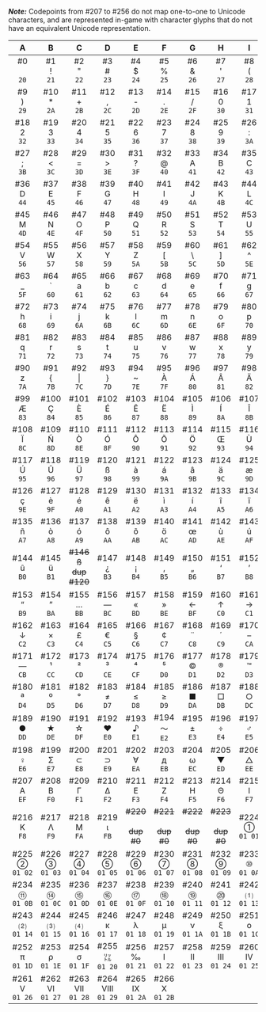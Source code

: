 ***Note:*** Codepoints from #207 to #256 do not map one-to-one to Unicode characters, and are represented in-game with character glyphs that do not have an equivalent Unicode representation.

| A                                        | B                                        | C                                        | D                                        | E                                        | F                                        | G                                        | H                                        | I                                        |
|:----------------------------------------:|:----------------------------------------:|:----------------------------------------:|:----------------------------------------:|:----------------------------------------:|:----------------------------------------:|:----------------------------------------:|:----------------------------------------:|:----------------------------------------:|
|  #0     <br>  &#x0020;  <br>  `20`       |  #1     <br>  &#x0021;  <br>  `21`       |  #2     <br>  &#x0022;  <br>  `22`       |  #3     <br>  &#x0023;  <br>  `23`       |  #4     <br>  &#x0024;  <br>  `24`       |  #5     <br>  &#x0025;  <br>  `25`       |  #6     <br>  &#x0026;  <br>  `26`       |  #7     <br>  &#x0027;  <br>  `27`       |  #8     <br>  &#x0028;  <br>  `28`       |
|  #9     <br>  &#x0029;  <br>  `29`       |  #10    <br>  &#x002A;  <br>  `2A`       |  #11    <br>  &#x002B;  <br>  `2B`       |  #12    <br>  &#x002C;  <br>  `2C`       |  #13    <br>  &#x002D;  <br>  `2D`       |  #14    <br>  &#x002E;  <br>  `2E`       |  #15    <br>  &#x002F;  <br>  `2F`       |  #16    <br>  &#x0030;  <br>  `30`       |  #17    <br>  &#x0031;  <br>  `31`       |
|  #18    <br>  &#x0032;  <br>  `32`       |  #19    <br>  &#x0033;  <br>  `33`       |  #20    <br>  &#x0034;  <br>  `34`       |  #21    <br>  &#x0035;  <br>  `35`       |  #22    <br>  &#x0036;  <br>  `36`       |  #23    <br>  &#x0037;  <br>  `37`       |  #24    <br>  &#x0038;  <br>  `38`       |  #25    <br>  &#x0039;  <br>  `39`       |  #26    <br>  &#x003A;  <br>  `3A`       |
|  #27    <br>  &#x003B;  <br>  `3B`       |  #28    <br>  &#x003C;  <br>  `3C`       |  #29    <br>  &#x003D;  <br>  `3D`       |  #30    <br>  &#x003E;  <br>  `3E`       |  #31    <br>  &#x003F;  <br>  `3F`       |  #32    <br>  &#x0040;  <br>  `40`       |  #33    <br>  &#x0041;  <br>  `41`       |  #34    <br>  &#x0042;  <br>  `42`       |  #35    <br>  &#x0043;  <br>  `43`       |
|  #36    <br>  &#x0044;  <br>  `44`       |  #37    <br>  &#x0045;  <br>  `45`       |  #38    <br>  &#x0046;  <br>  `46`       |  #39    <br>  &#x0047;  <br>  `47`       |  #40    <br>  &#x0048;  <br>  `48`       |  #41    <br>  &#x0049;  <br>  `49`       |  #42    <br>  &#x004A;  <br>  `4A`       |  #43    <br>  &#x004B;  <br>  `4B`       |  #44    <br>  &#x004C;  <br>  `4C`       |
|  #45    <br>  &#x004D;  <br>  `4D`       |  #46    <br>  &#x004E;  <br>  `4E`       |  #47    <br>  &#x004F;  <br>  `4F`       |  #48    <br>  &#x0050;  <br>  `50`       |  #49    <br>  &#x0051;  <br>  `51`       |  #50    <br>  &#x0052;  <br>  `52`       |  #51    <br>  &#x0053;  <br>  `53`       |  #52    <br>  &#x0054;  <br>  `54`       |  #53    <br>  &#x0055;  <br>  `55`       |
|  #54    <br>  &#x0056;  <br>  `56`       |  #55    <br>  &#x0057;  <br>  `57`       |  #56    <br>  &#x0058;  <br>  `58`       |  #57    <br>  &#x0059;  <br>  `59`       |  #58    <br>  &#x005A;  <br>  `5A`       |  #59    <br>  &#x005B;  <br>  `5B`       |  #60    <br>  &#x005C;  <br>  `5C`       |  #61    <br>  &#x005D;  <br>  `5D`       |  #62    <br>  &#x005E;  <br>  `5E`       |
|  #63    <br>  &#x005F;  <br>  `5F`       |  #64    <br>  &#x0060;  <br>  `60`       |  #65    <br>  &#x0061;  <br>  `61`       |  #66    <br>  &#x0062;  <br>  `62`       |  #67    <br>  &#x0063;  <br>  `63`       |  #68    <br>  &#x0064;  <br>  `64`       |  #69    <br>  &#x0065;  <br>  `65`       |  #70    <br>  &#x0066;  <br>  `66`       |  #71    <br>  &#x0067;  <br>  `67`       |
|  #72    <br>  &#x0068;  <br>  `68`       |  #73    <br>  &#x0069;  <br>  `69`       |  #74    <br>  &#x006A;  <br>  `6A`       |  #75    <br>  &#x006B;  <br>  `6B`       |  #76    <br>  &#x006C;  <br>  `6C`       |  #77    <br>  &#x006D;  <br>  `6D`       |  #78    <br>  &#x006E;  <br>  `6E`       |  #79    <br>  &#x006F;  <br>  `6F`       |  #80    <br>  &#x0070;  <br>  `70`       |
|  #81    <br>  &#x0071;  <br>  `71`       |  #82    <br>  &#x0072;  <br>  `72`       |  #83    <br>  &#x0073;  <br>  `73`       |  #84    <br>  &#x0074;  <br>  `74`       |  #85    <br>  &#x0075;  <br>  `75`       |  #86    <br>  &#x0076;  <br>  `76`       |  #87    <br>  &#x0077;  <br>  `77`       |  #88    <br>  &#x0078;  <br>  `78`       |  #89    <br>  &#x0079;  <br>  `79`       |
|  #90    <br>  &#x007A;  <br>  `7A`       |  #91    <br>  &#x007B;  <br>  `7B`       |  #92    <br>  &#x007C;  <br>  `7C`       |  #93    <br>  &#x007D;  <br>  `7D`       |  #94    <br>  &#x007E;  <br>  `7E`       |  #95    <br>  &#x00C0;  <br>  `7F`       |  #96    <br>  &#x00C1;  <br>  `80`       |  #97    <br>  &#x00C2;  <br>  `81`       |  #98    <br>  &#x00C4;  <br>  `82`       |
|  #99    <br>  &#x00C6;  <br>  `83`       |  #100   <br>  &#x00C7;  <br>  `84`       |  #101   <br>  &#x00C8;  <br>  `85`       |  #102   <br>  &#x00C9;  <br>  `86`       |  #103   <br>  &#x00CA;  <br>  `87`       |  #104   <br>  &#x00CB;  <br>  `88`       |  #105   <br>  &#x00CC;  <br>  `89`       |  #106   <br>  &#x00CD;  <br>  `8A`       |  #107   <br>  &#x00CE;  <br>  `8B`       |
|  #108   <br>  &#x00CF;  <br>  `8C`       |  #109   <br>  &#x00D1;  <br>  `8D`       |  #110   <br>  &#x00D2;  <br>  `8E`       |  #111   <br>  &#x00D3;  <br>  `8F`       |  #112   <br>  &#x00D4;  <br>  `90`       |  #113   <br>  &#x00D5;  <br>  `91`       |  #114   <br>  &#x00D6;  <br>  `92`       |  #115   <br>  &#x0152;  <br>  `93`       |  #116   <br>  &#x00D9;  <br>  `94`       |
|  #117   <br>  &#x00DA;  <br>  `95`       |  #118   <br>  &#x00DB;  <br>  `96`       |  #119   <br>  &#x00DC;  <br>  `97`       |  #120   <br>  &#x00DF;  <br>  `98`       |  #121   <br>  &#x00E0;  <br>  `99`       |  #122   <br>  &#x00E1;  <br>  `9A`       |  #123   <br>  &#x00E2;  <br>  `9B`       |  #124   <br>  &#x00E4;  <br>  `9C`       |  #125   <br>  &#x00E6;  <br>  `9D`       |
|  #126   <br>  &#x00E7;  <br>  `9E`       |  #127   <br>  &#x00E8;  <br>  `9F`       |  #128   <br>  &#x00E9;  <br>  `A0`       |  #129   <br>  &#x00EA;  <br>  `A1`       |  #130   <br>  &#x00EB;  <br>  `A2`       |  #131   <br>  &#x00EC;  <br>  `A3`       |  #132   <br>  &#x00ED;  <br>  `A4`       |  #133   <br>  &#x00EE;  <br>  `A5`       |  #134   <br>  &#x00EF;  <br>  `A6`       |
|  #135   <br>  &#x00F1;  <br>  `A7`       |  #136   <br>  &#x00F2;  <br>  `A8`       |  #137   <br>  &#x00F3;  <br>  `A9`       |  #138   <br>  &#x00F4;  <br>  `AA`       |  #139   <br>  &#x00F5;  <br>  `AB`       |  #140   <br>  &#x00F6;  <br>  `AC`       |  #141   <br>  &#x0153;  <br>  `AD`       |  #142   <br>  &#x00F9;  <br>  `AE`       |  #143   <br>  &#x00FA;  <br>  `AF`       |
|  #144   <br>  &#x00FB;  <br>  `B0`       |  #145   <br>  &#x00FC;  <br>  `B1`       |~~#146~~ <br>~~&#x00DF;~~<br>~~dup #120~~ |  #147   <br>  &#x00BF;  <br>  `B3`       |  #148   <br>  &#x00A1;  <br>  `B4`       |  #149   <br>  &#x201A;  <br>  `B5`       |  #150   <br>  &#x201E;  <br>  `B6`       |  #151   <br>  &#x2018;  <br>  `B7`       |  #152   <br>  &#x2019;  <br>  `B8`       |
|  #153   <br>  &#x201C;  <br>  `B9`       |  #154   <br>  &#x201D;  <br>  `BA`       |  #155   <br>  &#x2026;  <br>  `BB`       |  #156   <br>  &#x2014;  <br>  `BC`       |  #157   <br>  &#x00AB;  <br>  `BD`       |  #158   <br>  &#x00BB;  <br>  `BE`       |  #159   <br>  &#x2190;  <br>  `BF`       |  #160   <br>  &#x2191;  <br>  `C0`       |  #161   <br>  &#x2192;  <br>  `C1`       |
|  #162   <br>  &#x2193;  <br>  `C2`       |  #163   <br>  &#x00D7;  <br>  `C3`       |  #164   <br>  &#x00A3;  <br>  `C4`       |  #165   <br>  &#x20AC;  <br>  `C5`       |  #166   <br>  &#x00A7;  <br>  `C6`       |  #167   <br>  &#x00A2;  <br>  `C7`       |  #168   <br>  &#x00A8;  <br>  `C8`       |  #169   <br>  &#x00B4;  <br>  `C9`       |  #170   <br>  &#x2013;  <br>  `CA`       |
|  #171   <br>  &#x2015;  <br>  `CB`       |  #172   <br>  &#x00B9;  <br>  `CC`       |  #173   <br>  &#x00B2;  <br>  `CD`       |  #174   <br>  &#x00B3;  <br>  `CE`       |  #175   <br>  &#x2074;  <br>  `CF`       |  #176   <br>  &#x2075;  <br>  `D0`       |  #177   <br>  &#x00A9;  <br>  `D1`       |  #178   <br>  &#x00AE;  <br>  `D2`       |  #179   <br>  &#x2122;  <br>  `D3`       |
|  #180   <br>  &#x00AA;  <br>  `D4`       |  #181   <br>  &#x00BA;  <br>  `D5`       |  #182   <br>  &#x00B0;  <br>  `D6`       |  #183   <br>  &#x2260;  <br>  `D7`       |  #184   <br>  &#x2264;  <br>  `D8`       |  #185   <br>  &#x2265;  <br>  `D9`       |  #186   <br>  &#x25A0;  <br>  `DA`       |  #187   <br>  &#x25A1;  <br>  `DB`       |  #188   <br>  &#x25CB;  <br>  `DC`       |
|  #189   <br>  &#x25CF;  <br>  `DD`       |  #190   <br>  &#x2605;  <br>  `DE`       |  #191   <br>  &#x2606;  <br>  `DF`       |  #192   <br>  &#x2665;  <br>  `E0`       |  #193   <br>  &#x266A;  <br>  `E1`       |  #194   <br>  &#xFF5E;  <br>  `E2`       |  #195   <br>  &#x00B1;  <br>  `E3`       |  #196   <br>  &#x00F7;  <br>  `E4`       |  #197   <br>  &#x2642;  <br>  `E5`       |
|  #198   <br>  &#x2640;  <br>  `E6`       |  #199   <br>  &#x03A3;  <br>  `E7`       |  #200   <br>  &#x2282;  <br>  `E8`       |  #201   <br>  &#x2283;  <br>  `E9`       |  #202   <br>  &#x2200;  <br>  `EA`       |  #203   <br>  &#x0434;  <br>  `EB`       |  #204   <br>  &#x03C9;  <br>  `EC`       |  #205   <br>  &#x25BC;  <br>  `ED`       |  #206   <br>  &#x25B3;  <br>  `EE`       |
|  #207   <br>  &#x0391;  <br>  `EF`       |  #208   <br>  &#x0392;  <br>  `F0`       |  #209   <br>  &#x0393;  <br>  `F1`       |  #210   <br>  &#x0394;  <br>  `F2`       |  #211   <br>  &#x0395;  <br>  `F3`       |  #212   <br>  &#x0396;  <br>  `F4`       |  #213   <br>  &#x0397;  <br>  `F5`       |  #214   <br>  &#x0398;  <br>  `F6`       |  #215   <br>  &#x0399;  <br>  `F7`       |
|  #216   <br>  &#x039A;  <br>  `F8`       |  #217   <br>  &#x039B;  <br>  `F9`       |  #218   <br>  &#x039C;  <br>  `FA`       |  #219   <br>  &#x03B9;  <br>  `FB`       |~~#220~~ <br>~~&#x0020;~~<br>~~dup #0~~   |~~#221~~ <br>~~&#x0020;~~<br>~~dup #0~~   |~~#222~~ <br>~~&#x0020;~~<br>~~dup #0~~   |~~#223~~ <br>~~&#x0020;~~<br>~~dup #0~~   |  #224   <br>  &#x2460;  <br>  `01 01`    |
|  #225   <br>  &#x2461;  <br>  `01 02`    |  #226   <br>  &#x2462;  <br>  `01 03`    |  #227   <br>  &#x2463;  <br>  `01 04`    |  #228   <br>  &#x2464;  <br>  `01 05`    |  #229   <br>  &#x2465;  <br>  `01 06`    |  #230   <br>  &#x2466;  <br>  `01 07`    |  #231   <br>  &#x2467;  <br>  `01 08`    |  #232   <br>  &#x2468;  <br>  `01 09`    |  #233   <br>  &#x2469;  <br>  `01 0A`    |
|  #234   <br>  &#x246A;  <br>  `01 0B`    |  #235   <br>  &#x246D;  <br>  `01 0C`    |  #236   <br>  &#x246E;  <br>  `01 0D`    |  #237   <br>  &#x246F;  <br>  `01 0E`    |  #238   <br>  &#x2470;  <br>  `01 0F`    |  #239   <br>  &#x2471;  <br>  `01 10`    |  #240   <br>  &#x2472;  <br>  `01 11`    |  #241   <br>  &#x2473;  <br>  `01 12`    |  #242   <br>  &#x2474;  <br>  `01 13`    |
|  #243   <br>  &#x2475;  <br>  `01 14`    |  #244   <br>  &#x2476;  <br>  `01 15`    |  #245   <br>  &#x2477;  <br>  `01 16`    |  #246   <br>  &#x03BA;  <br>  `01 17`    |  #247   <br>  &#x03BB;  <br>  `01 18`    |  #248   <br>  &#x03BC;  <br>  `01 19`    |  #249   <br>  &#x03BD;  <br>  `01 1A`    |  #250   <br>  &#x03BE;  <br>  `01 1B`    |  #251   <br>  &#x03BF;  <br>  `01 1C`    |
|  #252   <br>  &#x03C0;  <br>  `01 1D`    |  #253   <br>  &#x03C1;  <br>  `01 1E`    |  #254   <br>  &#x03C3;  <br>  `01 1F`    |  #255   <br>  &#x3351;  <br>  `01 20`    |  #256   <br>  &#x2030;  <br>  `01 21`    |  #257   <br>  &#x2160;  <br>  `01 22`    |  #258   <br>  &#x2161;  <br>  `01 23`    |  #259   <br>  &#x2162;  <br>  `01 24`    |  #260   <br>  &#x2163;  <br>  `01 25`    |
|  #261   <br>  &#x2164;  <br>  `01 26`    |  #262   <br>  &#x2165;  <br>  `01 27`    |  #263   <br>  &#x2166;  <br>  `01 28`    |  #264   <br>  &#x2167;  <br>  `01 29`    |  #265   <br>  &#x2168;  <br>  `01 2A`    |  #266   <br>  &#x2169;  <br>  `01 2B`    |
